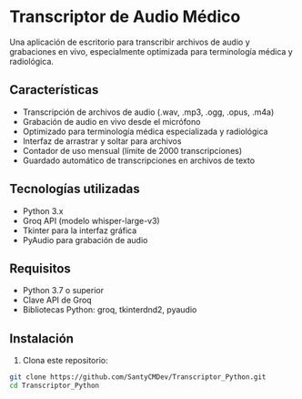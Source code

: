 # Transcriptor de Audio Médico

Una aplicación de escritorio para transcribir archivos de audio y grabaciones en vivo, especialmente optimizada para terminología médica y radiológica.

## Características

- Transcripción de archivos de audio (.wav, .mp3, .ogg, .opus, .m4a)
- Grabación de audio en vivo desde el micrófono
- Optimizado para terminología médica especializada y radiológica
- Interfaz de arrastrar y soltar para archivos
- Contador de uso mensual (límite de 2000 transcripciones)
- Guardado automático de transcripciones en archivos de texto

## Tecnologías utilizadas

- Python 3.x
- Groq API (modelo whisper-large-v3)
- Tkinter para la interfaz gráfica
- PyAudio para grabación de audio

## Requisitos

- Python 3.7 o superior
- Clave API de Groq
- Bibliotecas Python: groq, tkinterdnd2, pyaudio

## Instalación

1. Clona este repositorio:
```bash
git clone https://github.com/SantyCMDev/Transcriptor_Python.git
cd Transcriptor_Python